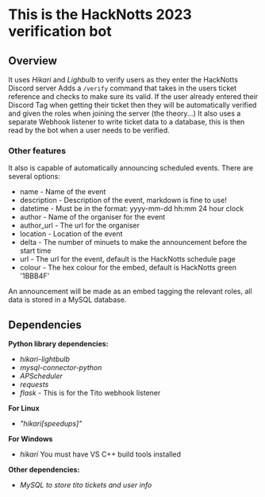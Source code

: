 # This is the HackNotts 2023 verification bot

## Overview
It uses *Hikari* and *Lighbulb* to verify users as they enter the HackNotts Discord server
Adds a `/verify` command that takes in the users ticket reference and checks to make sure its valid.
If the user already entered their Discord Tag when getting their ticket then they will be automatically verified and given the roles when joining the server (the theory...) It also uses a separate Webhook listener to write ticket data to a database, this is then read by the bot when a user needs to be verified.

### Other features
It also is capable of automatically announcing scheduled events. There are several options:
* name - Name of the event
* description - Description of the event, markdown is fine to use!
* datetime - Must be in the format: yyyy-mm-dd hh:mm 24 hour clock
* author - Name of the organiser for the event
* author_url - The url for the organiser
* location - Location of the event
* delta - The number of minuets to make the announcement before the start time
* url - The url for the event, default is the HackNotts schedule page
* colour - The hex colour for the embed, default is HackNotts green '1BBB4F'

An announcement will be made as an embed tagging the relevant roles, all data is stored in a MySQL database.

## Dependencies
**Python library dependencies:**
* *hikari-lightbulb*
* *mysql-connector-python*
* *APScheduler*
* *requests*
* *flask* - This is for the Tito webhook listener

**For Linux**
* *"hikari[speedups]"*

**For Windows**
* *hikari*
You must have VS C++ build tools installed

**Other dependencies:**
* *MySQL to store tito tickets and user info*
